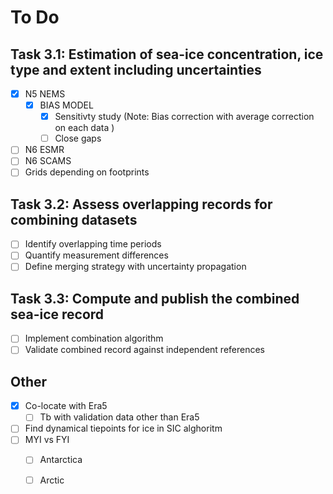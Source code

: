 # To Do

## Task 3.1: Estimation of sea-ice concentration, ice type and extent including uncertainties
- [x] N5 NEMS  
  - [x] BIAS MODEL
    - [x] Sensitivty study (Note: Bias correction with average correction on each data  ) 
    - [ ] Close gaps
- [ ] N6 ESMR  
- [ ] N6 SCAMS  
- [ ] Grids depending on footprints  

## Task 3.2: Assess overlapping records for combining datasets
- [ ] Identify overlapping time periods  
- [ ] Quantify measurement differences  
- [ ] Define merging strategy with uncertainty propagation  

## Task 3.3: Compute and publish the combined sea-ice record
- [ ] Implement combination algorithm  
- [ ] Validate combined record against independent references    

## Other
- [x] Co-locate with Era5  
  - [ ] Tb with validation data other than Era5
- [ ] Find dynamical tiepoints for ice in SIC alghoritm
-   [ ] MYI vs FYI
  - [ ] Antarctica
  - [ ] Arctic   


